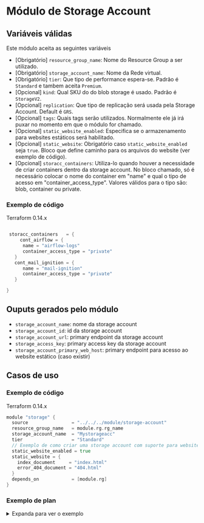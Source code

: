 # Módulo de Storage Account
## Variáveis válidas
Este módulo aceita as seguintes variáveis
* [Obrigatório] `resource_group_name`: Nome do Resource Group a ser utilizado.
* [Obrigatório] `storage_account_name`: Nome da Rede virtual.
* [Obrigatório] `tier`: Que tipo de performance espera-se. Padrão é `Standard` e tambem aceita `Premium`.
* [Opcional] `kind`: Qual SKU do do blob storage é usado. Padrão é `StorageV2`.
* [Opcional] `replication`: Que tipo de replicação será usada pela Storage Account. Default é `GRS`.
* [Opcional] `tags`: Quais tags serão utilizados. Normalmente ele já irá puxar no momento em que o módulo for chamado.
* [Opcional] `static_website_enabled`: Especifica se o armazenamento para websites estáticos será habilitado.
* [Opcional] `static_website`: Obrigatório caso `static_website_enabled` seja `true`. Bloco que define caminho para os arquivos do website (ver exemplo de código).
* [Opcional] `storacc_containers`: Utiliza-lo quando houver a necessidade de criar containers dentro da storage account. No bloco chamado, só é necessário colocar o nome do container em "name" e qual o tipo de acesso em "container_access_type". Valores válidos para o tipo são: blob, container ou private.

### Exemplo de código
Terraform 0.14.x
``` Go

 storacc_containers   = {
     cont_airflow = { 
      name = "airflow-logs"
      container_access_type = "private"     
   }
   cont_mail_ignition = { 
      name = "mail-ignition"
      container_access_type = "private"     
   }

}
```

## Ouputs gerados pelo módulo
* `storage_account_name`: nome da storage account
* `storage_account_id`: id da storage account
* `storage_account_url`: primary endpoint da storage account
* `storage_access_key`: primary access key da storage account
* `storage_account_primary_web_host`: primary endpoint para acesso ao website estático (caso existir)


## Casos de uso
### Exemplo de código
Terraform 0.14.x
``` Go
module "storage" {
  source                = "../../../module/storage-account"
  resource_group_name   = module.rg.rg_name
  storage_account_name  = "Mystorageacc"
  tier                  = "Standard"
  // Exemplo de como criar uma storage account com suporte para website estático
  static_website_enabled = true
  static_website = {
    index_document     = "index.html"
    error_404_document = "404.html"
  }
  depends_on            = [module.rg]
}
```
### Exemplo de plan
<details><summary>Expanda para ver o exemplo</summary>

``` Go
An execution plan has been generated and is shown below.
Resource actions are indicated with the following symbols:
  + create

Terraform will perform the following actions:

  # module.datacollection.module.storage.azurerm_storage_account.storacc will be created
  + resource "azurerm_storage_account" "storacc" {
      + access_tier                      = (known after apply)
      + account_kind                     = "StorageV2"
      + account_replication_type         = "GRS"
      + account_tier                     = "Standard"
      + allow_blob_public_access         = false
      + enable_https_traffic_only        = true
      + id                               = (known after apply)
      + is_hns_enabled                   = false
      + large_file_share_enabled         = (known after apply)
      + location                         = "eastus2"
      + min_tls_version                  = "TLS1_0"
      + name                             = (known after apply)
      + primary_access_key               = (sensitive value)
      + primary_blob_connection_string   = (sensitive value)
      + primary_blob_endpoint            = (known after apply)
      + primary_blob_host                = (known after apply)
      + primary_connection_string        = (sensitive value)
      + primary_dfs_endpoint             = (known after apply)
      + primary_dfs_host                 = (known after apply)
      + primary_file_endpoint            = (known after apply)
      + primary_file_host                = (known after apply)
      + primary_location                 = (known after apply)
      + primary_queue_endpoint           = (known after apply)
      + primary_queue_host               = (known after apply)
      + primary_table_endpoint           = (known after apply)
      + primary_table_host               = (known after apply)
      + primary_web_endpoint             = (known after apply)
      + primary_web_host                 = (known after apply)
      + resource_group_name              = "rg-impulse-datacollection-dev"
      + secondary_access_key             = (sensitive value)
      + secondary_blob_connection_string = (sensitive value)
      + secondary_blob_endpoint          = (known after apply)
      + secondary_blob_host              = (known after apply)
      + secondary_connection_string      = (sensitive value)
      + secondary_dfs_endpoint           = (known after apply)
      + secondary_dfs_host               = (known after apply)
      + secondary_file_endpoint          = (known after apply)
      + secondary_file_host              = (known after apply)
      + secondary_location               = (known after apply)
      + secondary_queue_endpoint         = (known after apply)
      + secondary_queue_host             = (known after apply)
      + secondary_table_endpoint         = (known after apply)
      + secondary_table_host             = (known after apply)
      + secondary_web_endpoint           = (known after apply)
      + secondary_web_host               = (known after apply)

      + blob_properties {
          + cors_rule {
              + allowed_headers    = (known after apply)
              + allowed_methods    = (known after apply)
              + allowed_origins    = (known after apply)
              + exposed_headers    = (known after apply)
              + max_age_in_seconds = (known after apply)
            }

          + delete_retention_policy {
              + days = (known after apply)
            }
        }

      + identity {
          + principal_id = (known after apply)
          + tenant_id    = (known after apply)
          + type         = (known after apply)
        }

      + network_rules {
          + bypass                     = (known after apply)
          + default_action             = (known after apply)
          + ip_rules                   = (known after apply)
          + virtual_network_subnet_ids = (known after apply)
        }

      + queue_properties {
          + cors_rule {
              + allowed_headers    = (known after apply)
              + allowed_methods    = (known after apply)
              + allowed_origins    = (known after apply)
              + exposed_headers    = (known after apply)
              + max_age_in_seconds = (known after apply)
            }

          + hour_metrics {
              + enabled               = (known after apply)
              + include_apis          = (known after apply)
              + retention_policy_days = (known after apply)
              + version               = (known after apply)
            }

          + logging {
              + delete                = (known after apply)
              + read                  = (known after apply)
              + retention_policy_days = (known after apply)
              + version               = (known after apply)
              + write                 = (known after apply)
            }

          + minute_metrics {
              + enabled               = (known after apply)
              + include_apis          = (known after apply)
              + retention_policy_days = (known after apply)
              + version               = (known after apply)
            }
        }
    }

  # module.datacollection.module.storage.random_id.storacc will be created
  + resource "random_id" "storacc" {
      + b64_std     = (known after apply)
      + b64_url     = (known after apply)
      + byte_length = 8
      + dec         = (known after apply)
      + hex         = (known after apply)
      + id          = (known after apply)
    }
```